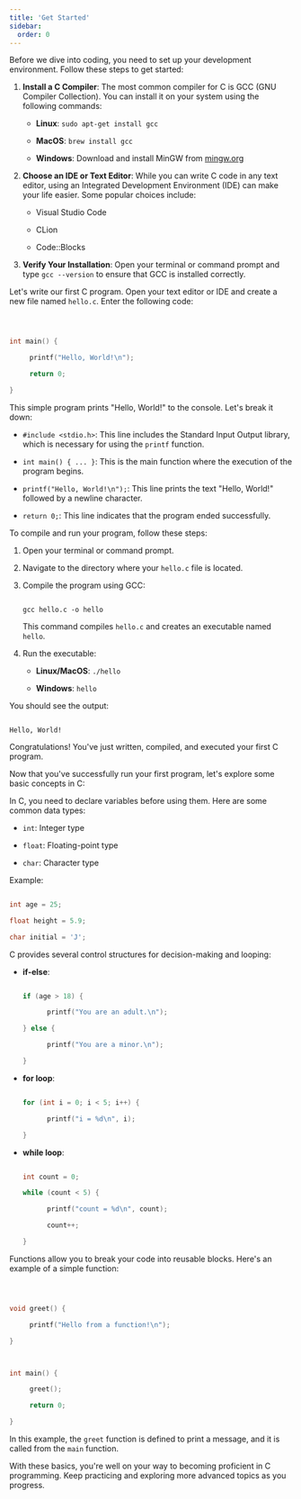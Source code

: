 ```yaml
---
title: 'Get Started'
sidebar:
  order: 0
---
```


 

Before we dive into coding, you need to set up your development environment. Follow these steps to get started:



1. **Install a C Compiler**: The most common compiler for C is GCC (GNU Compiler Collection). You can install it on your system using the following commands:

    - **Linux**: `sudo apt-get install gcc`

    - **MacOS**: `brew install gcc`

    - **Windows**: Download and install MinGW from [mingw.org](http://mingw.org/)



2. **Choose an IDE or Text Editor**: While you can write C code in any text editor, using an Integrated Development Environment (IDE) can make your life easier. Some popular choices include:

    - Visual Studio Code

    - CLion

    - Code::Blocks



3. **Verify Your Installation**: Open your terminal or command prompt and type `gcc --version` to ensure that GCC is installed correctly.





Let's write our first C program. Open your text editor or IDE and create a new file named `hello.c`. Enter the following code:



```c



int main() {

     printf("Hello, World!\n");

     return 0;

}

```



This simple program prints "Hello, World!" to the console. Let's break it down:



- `#include <stdio.h>`: This line includes the Standard Input Output library, which is necessary for using the `printf` function.

- `int main() { ... }`: This is the main function where the execution of the program begins.

- `printf("Hello, World!\n");`: This line prints the text "Hello, World!" followed by a newline character.

- `return 0;`: This line indicates that the program ended successfully.





To compile and run your program, follow these steps:



1. Open your terminal or command prompt.

2. Navigate to the directory where your `hello.c` file is located.

3. Compile the program using GCC:

    ```

    gcc hello.c -o hello

    ```

    This command compiles `hello.c` and creates an executable named `hello`.



4. Run the executable:

    - **Linux/MacOS**: `./hello`

    - **Windows**: `hello`



You should see the output:

```

Hello, World!

```



Congratulations! You've just written, compiled, and executed your first C program.





Now that you've successfully run your first program, let's explore some basic concepts in C:





In C, you need to declare variables before using them. Here are some common data types:



- `int`: Integer type

- `float`: Floating-point type

- `char`: Character type



Example:

```c

int age = 25;

float height = 5.9;

char initial = 'J';

```





C provides several control structures for decision-making and looping:



- **if-else**:

  ```c

  if (age > 18) {

        printf("You are an adult.\n");

  } else {

        printf("You are a minor.\n");

  }

  ```



- **for loop**:

  ```c

  for (int i = 0; i < 5; i++) {

        printf("i = %d\n", i);

  }

  ```



- **while loop**:

  ```c

  int count = 0;

  while (count < 5) {

        printf("count = %d\n", count);

        count++;

  }

  ```





Functions allow you to break your code into reusable blocks. Here's an example of a simple function:



```c



void greet() {

     printf("Hello from a function!\n");

}



int main() {

     greet();

     return 0;

}

```



In this example, the `greet` function is defined to print a message, and it is called from the `main` function.



With these basics, you're well on your way to becoming proficient in C programming. Keep practicing and exploring more advanced topics as you progress.
